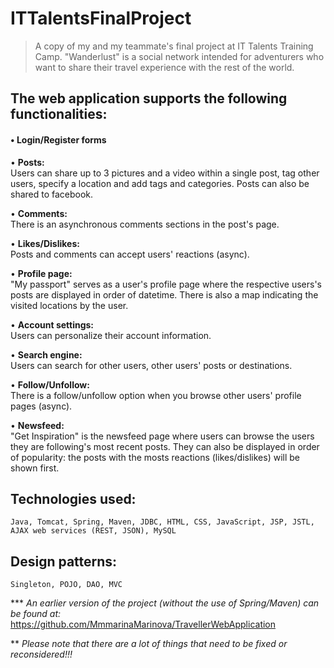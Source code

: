 # ITTalentsFinalProject

> A copy of my and my teammate's final project at IT Talents Training Camp.
"Wanderlust" is a social network intended for adventurers who want to share their travel experience with the rest of the world. 

## The web application supports the following functionalities:

#### •  Login/Register forms<br>
• __Posts:__ <br>
Users can share up to 3 pictures and a video within a single post, tag other users, specify a location and add tags and categories. 
Posts can also be shared to facebook.<br>

• __Comments:__ <br>
There is an asynchronous comments sections in the post's page.

• __Likes/Dislikes:__ <br>
Posts and comments can accept users' reactions (async).

• __Profile page:__ <br>
"My passport" serves as a user's profile page where the respective users's posts are displayed in order of datetime. There is also a    map indicating the visited locations by the user.

• __Account settings:__ <br>
Users can personalize their account information.

• __Search engine:__ <br>
Users can search for other users, other users' posts or destinations.  

• __Follow/Unfollow:__ <br>
There is a follow/unfollow option when you browse other users' profile pages (async).

• __Newsfeed:__ <br>
"Get Inspiration" is the newsfeed page where users can browse the users they are following's most recent posts. They can also be        displayed in order of popularity: the posts with the mosts reactions (likes/dislikes) will be shown first.
 




## Technologies used:
```
Java, Tomcat, Spring, Maven, JDBC, HTML, CSS, JavaScript, JSP, JSTL, AJAX web services (REST, JSON), MySQL
```

## Design patterns:
```
Singleton, POJO, DAO, MVC
```


***  *An earlier version of the project (without the use of Spring/Maven) can be found at:* https://github.com/MmmarinaMarinova/TravellerWebApplication

**  *Please note that there are a lot of things that need to be fixed or reconsidered!!!* 

